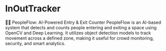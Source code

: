 # InOutTracker
🚶‍♂️ PeopleFlow: AI-Powered Entry &amp; Exit Counter PeopleFlow is an AI-based system that detects and counts people entering and exiting a space using OpenCV and Deep Learning. It utilizes object detection models to track movement across a defined zone, making it useful for crowd monitoring, security, and smart analytics.
